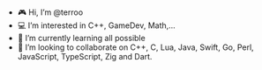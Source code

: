 - 🎮 Hi, I’m @terroo
- 💻 I’m interested in C++, GameDev, Math,...
- 🎥 I’m currently learning all possible
- 🍿 I’m looking to collaborate on C++, C, Lua, Java, Swift, Go, Perl, JavaScript, TypeScript, Zig and Dart.

<!--![SVG Animated](https://github.com/terroo/terroo/blob/main/profile-3d-contrib/profile-night-rainbow.svg)-->
